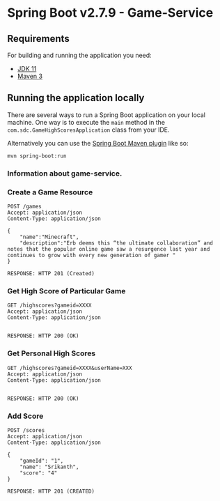 # Spring Boot v2.7.9  - Game-Service


## Requirements

For building and running the application you need:

- [JDK 11](http://www.oracle.com/technetwork/java/javase/downloads/jdk8-downloads-2133151.html)
- [Maven 3](https://maven.apache.org)

## Running the application locally

There are several ways to run a Spring Boot application on your local machine. One way is to execute the `main` method in the `com.sdc.GameHighScoresApplication` class from your IDE.

Alternatively you can use the [Spring Boot Maven plugin](https://docs.spring.io/spring-boot/docs/current/reference/html/build-tool-plugins-maven-plugin.html) like so:

```shell
mvn spring-boot:run
```

### Information about game-service.


### Create a Game Resource

```
POST /games
Accept: application/json
Content-Type: application/json

{
    "name":"Minecraft",
    "description":"Erb deems this “the ultimate collaboration” and notes that the popular online game saw a resurgence last year and continues to grow with every new generation of gamer "
}

RESPONSE: HTTP 201 (Created)
```

### Get High Score of Particular Game

```
GET /highscores?gameid=XXXX
Accept: application/json
Content-Type: application/json


RESPONSE: HTTP 200 (OK)
```

### Get Personal High Scores

```
GET /highscores?gameid=XXXX&userName=XXX
Accept: application/json
Content-Type: application/json


RESPONSE: HTTP 200 (OK)
```

### Add Score

```
POST /scores
Accept: application/json
Content-Type: application/json

{
    "gameId": "1",
    "name": "Srikanth",
    "score": "4"
}

RESPONSE: HTTP 201 (CREATED)
```